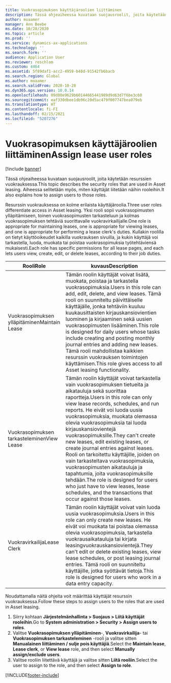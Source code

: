 ```yaml
---
title: Vuokrasopimuksen käyttäjäroolien liittäminen
description: Tässä ohjeaiheessa kuvataan suojausroolit, joita käytetään resurssien vuokrauksessa. Aiheessa selitetään myös, miten käyttäjät liitetään näihin rooleihin.
author: moaamer
manager: Ann Beebe
ms.date: 10/28/2020
ms.topic: article
ms.prod: ''
ms.service: dynamics-ax-applications
ms.technology: ''
ms.search.form: ''
audience: Application User
ms.reviewer: roschlom
ms.custom: 4464
ms.assetid: 5f89daf1-acc2-4959-b48d-91542fb6bacb
ms.search.region: Global
ms.author: moaamer
ms.search.validFrom: 2020-10-28
ms.dyn365.ops.version: 10.0.14
ms.openlocfilehash: 09d80e9629b60144665441989d9d63d7f6be3c60
ms.sourcegitcommit: eaf330dbee1db96c20d5ac479f007747bea079eb
ms.translationtype: HT
ms.contentlocale: fi-FI
ms.lasthandoff: 02/15/2021
ms.locfileid: "5207276"
---
```

# <a name="assign-lease-user-roles"></a><span data-ttu-id="262e6-104">Vuokrasopimuksen käyttäjäroolien liittäminen</span><span class="sxs-lookup"><span data-stu-id="262e6-104">Assign lease user roles</span></span>

[!include [banner](../includes/banner.md)]

<span data-ttu-id="262e6-105">Tässä ohjeaiheessa kuvataan suojausroolit, joita käytetään resurssien vuokrauksessa.</span><span class="sxs-lookup"><span data-stu-id="262e6-105">This topic describes the security roles that are used in Asset leasing.</span></span> <span data-ttu-id="262e6-106">Aiheessa selitetään myös, miten käyttäjät liitetään näihin rooleihin.</span><span class="sxs-lookup"><span data-stu-id="262e6-106">It also explains how to assign users to those roles.</span></span>

<span data-ttu-id="262e6-107">Resurssin vuokrauksessa on kolme erilaista käyttäjäroolia.</span><span class="sxs-lookup"><span data-stu-id="262e6-107">Three user roles differentiate access in Asset leasing.</span></span> <span data-ttu-id="262e6-108">Yksi rooli sopii vuokrasopimusten ylläpitämiseen, toinen vuokrasopimusten tarkasteluun ja kolmas vuokrasopimuksen tehtäviä suorittavalle vuokravirkailijalle.</span><span class="sxs-lookup"><span data-stu-id="262e6-108">One role is appropriate for maintaining leases, one is appropriate for viewing leases, and one is appropriate for performing a lease clerk's duties.</span></span> <span data-ttu-id="262e6-109">Kullakin roolilla on tietyt käyttöoikeudet kaikilla vuokrauksen sivuilla, ja kukin käyttäjä voi tarkastella, luoda, muokata tai poistaa vuokrasopimuksia työtehtäviensä mukaisesti.</span><span class="sxs-lookup"><span data-stu-id="262e6-109">Each role has specific permissions for all lease pages, and each lets users view, create, edit, or delete leases, according to their job duties.</span></span>

| <span data-ttu-id="262e6-110">Rooli</span><span class="sxs-lookup"><span data-stu-id="262e6-110">Role</span></span>           | <span data-ttu-id="262e6-111">kuvaus</span><span class="sxs-lookup"><span data-stu-id="262e6-111">Description</span></span> |
|----------------|-------------|
| <span data-ttu-id="262e6-112">Vuokrasopimuksen ylläpitäminen</span><span class="sxs-lookup"><span data-stu-id="262e6-112">Maintain Lease</span></span> | <span data-ttu-id="262e6-113">Tämän roolin käyttäjät voivat lisätä, muokata, poistaa ja tarkastella vuokrasopimuksia.</span><span class="sxs-lookup"><span data-stu-id="262e6-113">Users in this role can add, edit, delete, and view leases.</span></span> <span data-ttu-id="262e6-114">Tämä rooli on suunniteltu päivittäiselle käyttäjälle, jonka tehtäviin kuuluu kuukausittaisten kirjauskansiovientien luominen ja kirjaaminen sekä uusien vuokrasopimusten lisääminen.</span><span class="sxs-lookup"><span data-stu-id="262e6-114">This role is designed for daily users whose tasks include creating and posting monthly journal entries and adding new leases.</span></span> <span data-ttu-id="262e6-115">Tämä rooli mahdollistaa kaikkien resurssin vuokrauksen toimintojen käyttämisen.</span><span class="sxs-lookup"><span data-stu-id="262e6-115">This role gives access to all Asset leasing functionality.</span></span> |
| <span data-ttu-id="262e6-116">Vuokrasopimuksen tarkasteleminen</span><span class="sxs-lookup"><span data-stu-id="262e6-116">View Lease</span></span>     | <span data-ttu-id="262e6-117">Tämän roolin käyttäjät voivat tarkastella vain vuokrasopimuksen tietueita ja aikatauluja sekä suorittaa raportteja.</span><span class="sxs-lookup"><span data-stu-id="262e6-117">Users in this role can only view lease records, schedules, and run reports.</span></span> <span data-ttu-id="262e6-118">He eivät voi luoda uusia vuokrasopimuksia, muokata olemassa olevia vuokrasopimuksia tai luoda kirjauskansiovientejä vuokrasopimuksille.</span><span class="sxs-lookup"><span data-stu-id="262e6-118">They can't create new leases, edit existing leases, or create journal entries against leases.</span></span> <span data-ttu-id="262e6-119">Rooli on tarkoitettu käyttäjille, joiden on vain tarkasteltava vuokrasopimuksia, vuokrasopimusten aikatauluja ja tapahtumia, joita vuokrasopimuksille tehdään.</span><span class="sxs-lookup"><span data-stu-id="262e6-119">The role is designed for users who just have to view leases, lease schedules, and the transactions that occur against those leases.</span></span> |
| <span data-ttu-id="262e6-120">Vuokravirkailija</span><span class="sxs-lookup"><span data-stu-id="262e6-120">Lease Clerk</span></span>    | <span data-ttu-id="262e6-121">Tämän roolin käyttäjät voivat vain luoda uusia vuokrasopimuksia.</span><span class="sxs-lookup"><span data-stu-id="262e6-121">Users in this role can only create new leases.</span></span> <span data-ttu-id="262e6-122">He eivät voi muokata tai poistaa olemassa olevia vuokrasopimuksia, tarkastella vuokrausaikatauluja tai kirjata leasingvuokrauskansiovientejä.</span><span class="sxs-lookup"><span data-stu-id="262e6-122">They can't edit or delete existing leases, view lease schedules, or post leasing journal entries.</span></span> <span data-ttu-id="262e6-123">Tämä rooli on suunniteltu käyttäjille, jotka syöttävät tietoja.</span><span class="sxs-lookup"><span data-stu-id="262e6-123">This role is designed for users who work in a data entry capacity.</span></span> |

<span data-ttu-id="262e6-124">Noudattamalla näitä ohjeita voit määrittää käyttäjät resurssin vuokrauksessa.</span><span class="sxs-lookup"><span data-stu-id="262e6-124">Follow these steps to assign users to the roles that are used in Asset leasing.</span></span>

1. <span data-ttu-id="262e6-125">Siirry kohtaan **Järjestelmänhallinta \> Suojaus \> Liitä käyttäjät rooleihin**.</span><span class="sxs-lookup"><span data-stu-id="262e6-125">Go to **System administration \> Security \> Assign users to roles**.</span></span>
2. <span data-ttu-id="262e6-126">Valitse **Vuokrasopimuksen ylläpitäminen**-, **Vuokravirkailija**- tai **Vuokrasopimuksen tarkasteleminen** -rooli ja valitse sitten **Manualainen liittäminen / sulje pois käyttäjiä**.</span><span class="sxs-lookup"><span data-stu-id="262e6-126">Select the **Maintain lease**, **Lease clerk**, or **View lease** role, and then select **Manually assign/exclude users**.</span></span>
3. <span data-ttu-id="262e6-127">Valitse rooliin liitettävä käyttäjä ja valitse sitten **Liitä rooliin**.</span><span class="sxs-lookup"><span data-stu-id="262e6-127">Select the user to assign to the role, and then select **Assign to role**.</span></span>


[!INCLUDE[footer-include](../../includes/footer-banner.md)]